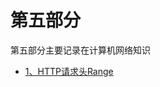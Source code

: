 # 第五部分

第五部分主要记录在计算机网络知识

  * [1、HTTP请求头Range](https://github.com/FantasticLBP/knowledge-kit/blob/master/第五部分%20开发杂谈/5.1.md)
  
